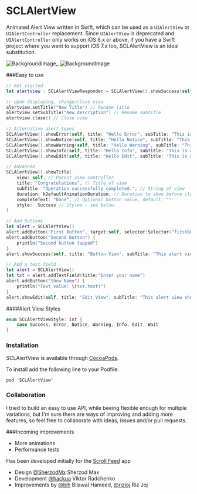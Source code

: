 SCLAlertView
===========

Animated Alert View written in Swift, which can be used as a `UIAlertView` or `UIAlertController` replacement. Since `UIAlertView` is deprecated and `UIAlertController` only works on iOS 8.x or above, if you have a Swift project where you want to support iOS 7.x too, SCLAlertView is an ideal substitution.

![BackgroundImage](https://raw.githubusercontent.com/vikmeup/SCPopUpView/master/successScreenshot.png)_
![BackgroundImage](https://raw.githubusercontent.com/vikmeup/SCPopUpView/master/editScreenshot.png) 

###Easy to use
```swift
// Get started
let alertview : SCLAlertViewResponder = SCLAlertView().showSuccess(self, title: "Hello World", subTitle: "This is a more descriptive text.")

// Upon displaying, change/close view
alertview.setTitle("New Title") // Rename title
alertview.setSubTitle("New description") // Rename subtitle
alertview.close() // Close view

// Alternative alert types
SCLAlertView().showError(self, title: "Hello Error", subTitle: "This is a more descriptive error text.") // Error
SCLAlertView().showNotice(self, title: "Hello Notice", subTitle: "This is a more descriptive notice text.") // Notice
SCLAlertView().showWarning(self, title: "Hello Warning", subTitle: "This is a more descriptive warning text.") // Warning
SCLAlertView().showInfo(self, title: "Hello Info", subTitle: "This is a more descriptive info text.") // Info
SCLAlertView().showEdit(self, title: "Hello Edit", subTitle: "This is a more descriptive info text.") // Edit

// Advanced
SCLAlertView().showTitle(
    view: self, // Parent view controller
    title: "Congratulations", // Title of view
    subTitle: "Operation successfully completed.", // String of view
    duration: kDefaultAnimationDuration, // Duration to show before closing automatically, default: 2.0
    completeText: "Done", // Optional button value, default: ""
    style: .Success // Styles - see below.
)

// Add buttons
let alert = SCLAlertView()
alert.addButton("First Button", target:self, selector:Selector("firstButton"))
alert.addButton("Second Button") {
    println("Second button tapped")
}
alert.showSuccess(self, title: "Button View", subTitle: "This alert view has buttons")

// Add a text field
let alert = SCLAlertView()
let txt = alert.addTextField(title:"Enter your name")
alert.addButton("Show Name") {
    println("Text value: \(txt.text)")
}
alert.showEdit(self, title: "Edit View", subTitle: "This alert view shows a text box")
```

####Alert View Styles
```swift
enum SCLAlertViewStyle: Int {
    case Success, Error, Notice, Warning, Info, Edit, Wait
}
```

### Installation

SCLAlertView is available through [CocoaPods](http://cocoapods.org).

To install add the following line to your Podfile:

    pod 'SCLAlertView'

### Collaboration
I tried to build an easy to use API, while beeing flexible enough for multiple variations, but I'm sure there are ways of improving and adding more features, so feel free to collaborate with ideas, issues and/or pull requests.

###Incoming improvements
- More animations
- Performance tests

Has been developed initially for the [Scroll Feed](https://itunes.apple.com/us/app/scroll-feed/id842422195?ls=1&mt=8) app

- Design [@SherzodMx](https://twitter.com/SherzodMx) Sherzod Max
- Development [@hackua](https://twitter.com/hackua) Viktor Radchenko
- Improvements by [@bih](http://github.com/bih) Bilawal Hameed, [@rizjoj](http://github.com/rizjoj) Riz Joj 

